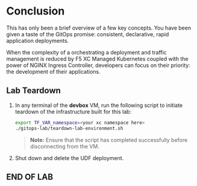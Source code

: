 # Conclusion

This has only been a brief overview of a few key concepts. You have been given a taste of the GitOps promise: consistent, declarative, rapid application deployments.

When the complexity of a orchestrating a deployment and traffic management is reduced by F5 XC Managed Kubernetes coupled with the power of NGINX Ingress Controller, developers can focus on their priority: the development of their applications.

## Lab Teardown

1. In any terminal of the **devbox** VM, run the following script to initiate teardown of the infrastructure built for this lab:

    ```bash
    export TF_VAR_namespace=<your xc namespace here>
    ./gitops-lab/teardown-lab-environment.sh 
    ```

    > **Note:** Ensure that the script has completed successfully before disconnecting from the VM.

1. Shut down and delete the UDF deployment.

## END OF LAB
